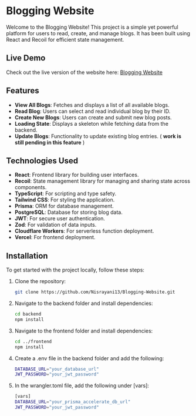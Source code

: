 # Blogging Website

Welcome to the Blogging Website! This project is a simple yet powerful platform for users to read, create, and manage blogs. It has been built using React and Recoil for efficient state management.

## Live Demo

Check out the live version of the website here: [Blogging Website](https://blogging-website-yrcjkszew-nisrayanis-projects.vercel.app/)

## Features

- **View All Blogs**: Fetches and displays a list of all available blogs.
- **Read Blog**: Users can select and read individual blog by their ID.
- **Create New Blogs**: Users can create and submit new blog posts.
- **Loading State**: Displays a skeleton while fetching data from the backend.
- **Update Blogs**: Functionality to update existing blog entries. ( **work is still pending in this feature** )

## Technologies Used

- **React**: Frontend library for building user interfaces.
- **Recoil**: State management library for managing and sharing state across components.
- **TypeScript**: For scripting and type safety.
- **Tailwind CSS**: For styling the application.
- **Prisma**: ORM for database management.
- **PostgreSQL**: Database for storing blog data.
- **JWT**: For secure user authentication.
- **Zod**: For validation of data inputs.
- **Cloudflare Workers**: For serverless function deployment.
- **Vercel**: For frontend deployment.

## Installation

To get started with the project locally, follow these steps:

1. Clone the repository:
   ```bash
   git clone https://github.com/Nisrayani13/Blogging-Website.git
   ```
2. Navigate to the backend folder and install dependencies:
   ```bash
   cd backend
   npm install
   ```
3. Navigate to the frontend folder and install dependencies:
   ```bash
   cd ../frontend
   npm install
   ```
4. Create a .env file in the backend folder and add the following:
   ```bash
   DATABASE_URL="your_database_url"
   JWT_PASSWORD="your_jwt_password"
   ```
5. In the wrangler.toml file, add the following under [vars]:
   ```bash
   [vars]
   DATABASE_URL="your_prisma_accelerate_db_url"
   JWT_PASSWORD="your_jwt_password"
   ```
